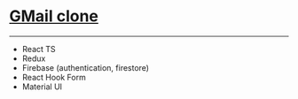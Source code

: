# [GMail clone](https://main--magnificent-granita-a678c2.netlify.app/)

---

- React TS
- Redux
- Firebase (authentication, firestore)
- React Hook Form
- Material UI
